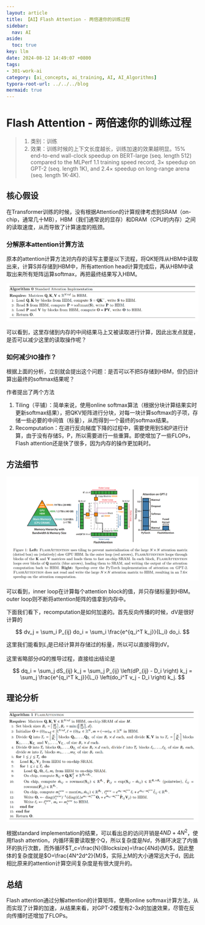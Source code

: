 ```yaml
---
layout: article
title: 【AI】Flash Attention - 两倍速你的训练过程
sidebar:
  nav: AI
aside:
  toc: true
key: llm
date: 2024-08-12 14:49:07 +0800
tags:
- 301-work-ai
category: [ai_concepts, ai_training, AI, AI_Algorithms]
typora-root-url: ../../../blog
mermaid: true
---
```


# Flash Attention - 两倍速你的训练过程

> 1. 类别：训练
>2. 效果：训练时候的上下文长度越长，训练加速的效果越明显。15% end-to-end wall-clock speedup on BERT-large (seq. length 512) compared to the MLPerf 1.1 training speed record, 3× speedup on GPT-2 (seq. length 1K), and 2.4× speedup on long-range arena (seq. length 1K-4K). 

## 核心假设

在Transformer训练的时候，没有根据Attention的计算规律考虑到SRAM（on-chip，通常几十MB），HBM（我们通常说的显存）和DRAM（CPU的内存）之间的读取速度，从而导致了计算速度的瓶颈。

### 分解原本attention计算方法

原本的attention计算方法对内存的读写主要是以下流程，将QK矩阵从HBM中读取出来，计算S并存储到HBM中，所有attention head计算完成后，再从HBM中读取出来所有矩阵运算softmax，再把最终结果写入HBM。

![image-20240812215801151](/assets/images/image-20240812215801151.png)

可以看到，这里存储到内存的中间结果马上又被读取进行计算，因此出发点就是，是否可以减少这里的读取操作呢？

### 如何减少IO操作？

根据上面的分析，立刻就会提出这个问题：是否可以不把S存储到HBM，但仍旧计算出最终的softmax结果呢？

作者提出了两个方法

1. Tiling（平铺）：简单来说，使用online softmax算法（根据分块计算结果实时更新softmax结果），把QKV矩阵进行分块，对每一块计算softmax的子项，存储一些必要的中间值（标量），从而得到一个最终的softmax结果。
2. Recomputation：在进行反向梯度下降的过程中，需要使用到S和P进行计算，由于没有存储S，P，所以需要进行一些重算。即使增加了一些FLOPs，Flash attention还是快了很多，因为内存的操作更加耗时。

## 方法细节

![image-20240813132152419](/assets/images/image-20240813132152419.png)

可以看到，inner loop在计算每个attention block的值，并只存储标量到HBM。outer loop则不断将attention矩阵的值拿到内存中。

下面我们看下，recomputation是如何加速的。首先反向传播的时候，dV是很好计算的



$$
dv_j = \sum_i P_{ij} do_i = \sum_i \frac{e^{q_i^T k_j}}{L_i} do_i.
$$



这里我们能看到$L_i$是已经计算并存储过的标量，所以可以直接得到dV。

这里省略部分dQ的推导过程，直接给出结论是



$$
dq_i = \sum_j dS_{ij} k_j = \sum_j P_{ij} \left(dP_{ij} - D_i \right) k_j = \sum_j \frac{e^{q_i^T k_j}}{L_i} \left(do_i^T v_j - D_i \right) k_j.
$$



## 理论分析

![image-20240813142232704](/assets/images/image-20240813142232704.png)

根据standard implementation的结果，可以看出总的访问开销是$4ND+4N^2$，使用flash attention，内循环需要读取整个Q，所以复杂度是$Nd$，外循环决定了内循环的执行次数，而外循环$T_c=\frac{N}{Blocksize}=\frac{4Nd}{M}$，因此整体的复杂度就是$O=\frac{4N^2d^2}{M}$，实际上M的大小通常远大于d，因此相比原来的attention计算空间复杂度是有很大提升的。

## 总结

Flash attention通过分解attention的计算矩阵，使用online softmax计算方法，从而实现了计算的加速，从结果来看，对GPT-2模型有2-3x的加速效果，尽管在反向传播时还增加了FLOPs。
